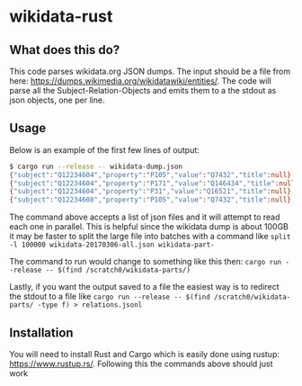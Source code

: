 # wikidata-rust

## What does this do?
This code parses wikidata.org JSON dumps. The input should be a file from here: https://dumps.wikimedia.org/wikidatawiki/entities/.
The code will parse all the Subject-Relation-Objects and emits them to a the stdout as json objects, one per line.

## Usage

Below is an example of the first few lines of output:

```bash
$ cargo run --release -- wikidata-dump.json
{"subject":"Q12234604","property":"P105","value":"Q7432","title":null}
{"subject":"Q12234604","property":"P171","value":"Q146434","title":null}
{"subject":"Q12234604","property":"P31","value":"Q16521","title":null}
{"subject":"Q12234608","property":"P105","value":"Q7432","title":null}

```
The command above accepts a list of json files and it will attempt to read each one in parallel. This is helpful since the
wikidata dump is about 100GB it may be faster to split the large file into batches with a command like `split -l 100000 wikidata-20170306-all.json wikidata-part-`

The command to run would change to something like this then:
`cargo run --release -- $(find /scratch0/wikidata-parts/)`

Lastly, if you want the output saved to a file the easiest way is to redirect the stdout to a file like `cargo run --release -- $(find /scratch0/wikidata-parts/ -type f) > relations.jsonl`

## Installation

You will need to install Rust and Cargo which is easily done using rustup: https://www.rustup.rs/. Following this the commands above should just work
